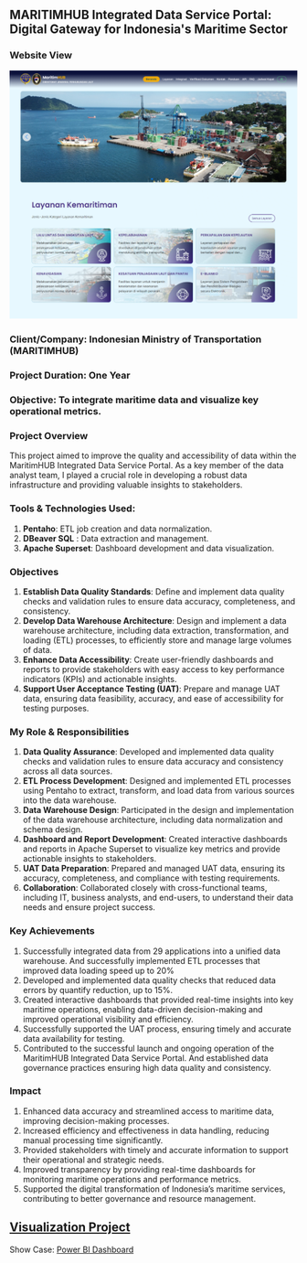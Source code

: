 ## MARITIMHUB Integrated Data Service Portal: Digital Gateway for Indonesia's Maritime Sector 

### Website View
![](https://github.com/Haniaghnia/Hani_Portfolio/blob/main/Data%20Engeenering/Sehati/Image/Image%20project%20sehati-dev-hubla-dephub.png)
### Client/Company: Indonesian Ministry of Transportation (MARITIMHUB)  
### Project Duration: One Year 
### Objective: To integrate maritime data and visualize key operational metrics.  

### Project Overview
This project aimed to improve the quality and accessibility of data within the MaritimHUB Integrated Data Service Portal. As a key member of the data analyst team, I played a crucial role in developing a robust data infrastructure and providing valuable insights to stakeholders. 

###  Tools & Technologies Used:  
1. **Pentaho**: ETL job creation and data normalization.
2. **DBeaver SQL** : Data extraction and management. 
3. **Apache Superset**: Dashboard development and data visualization. 

### Objectives
1. **Establish Data Quality Standards**: Define and implement data quality checks and validation rules to ensure data accuracy, completeness, and consistency. 
2. **Develop Data Warehouse Architecture**: Design and implement a data warehouse architecture, including data extraction, transformation, and loading (ETL) processes, to efficiently store and manage large volumes of data. 
3. **Enhance Data Accessibility**: Create user-friendly dashboards and reports to provide stakeholders with easy access to key performance indicators (KPIs) and actionable insights.
4. **Support User Acceptance Testing (UAT)**: Prepare and manage UAT data, ensuring data feasibility, accuracy, and ease of accessibility for testing purposes.

### My Role & Responsibilities
1. **Data Quality Assurance**: Developed and implemented data quality checks and validation rules to ensure data accuracy and consistency across all data sources. 
2. **ETL Process Development**: Designed and implemented ETL processes using Pentaho to extract, transform, and load data from various sources into the data warehouse. 
3. **Data Warehouse Design**: Participated in the design and implementation of the data warehouse architecture, including data normalization and schema design.
4. **Dashboard and Report Development**: Created interactive dashboards and reports in Apache Superset to visualize key metrics and provide actionable insights to stakeholders.
5. **UAT Data Preparation**: Prepared and managed UAT data, ensuring its accuracy, completeness, and compliance with testing requirements.
6. **Collaboration**: Collaborated closely with cross-functional teams, including IT, business analysts, and end-users, to understand their data needs and ensure project success.

### Key Achievements
1. Successfully integrated data from 29 applications into a unified data warehouse. And successfully implemented ETL processes that improved data loading speed up to 20% 
2. Developed and implemented data quality checks that reduced data errors by quantify reduction, up to 15%. 
3. Created interactive dashboards that provided real-time insights into key maritime operations, enabling data-driven decision-making and improved operational visibility and efficiency. 
4. Successfully supported the UAT process, ensuring timely and accurate data availability for testing. 
5. Contributed to the successful launch and ongoing operation of the MaritimHUB Integrated Data Service Portal. And established data governance practices ensuring high data quality and consistency. 

### Impact 
1. Enhanced data accuracy and streamlined access to maritime data, improving decision-making processes. 
2. Increased efficiency and  effectiveness in data handling, reducing manual processing time significantly.  
3. Provided stakeholders with timely and accurate information to support their operational and strategic needs. 
4. Improved transparency by providing real-time dashboards for monitoring maritime operations and performance metrics. 
5. Supported the digital transformation of Indonesia’s maritime services, contributing to better governance and resource management.

## [Visualization Project]()
Show Case: [Power BI Dashboard](https://drive.google.com/file/d/1bq7GFdaOno1_EzA8q_1oga1Ewt8w5i-0/view?usp=sharing)




 


 



 



 

 




